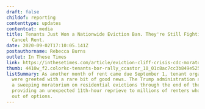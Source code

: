 ```yaml
---
draft: false
childof: reporting
contenttype: updates
contentcat: media
title: Tenants Just Won a Nationwide Eviction Ban. They're Still Fighting to
  Cancel Rent.
date: 2020-09-02T17:10:05.141Z
postauthorname: Rebecca Burns
outlet: In These Times
link: https://inthesetimes.com/article/eviction-cliff-crisis-cdc-moratorium-trump-biden-2020
thumb: 4410w_f2.colorkc-tenants-bor-rally_ccastor_10_01c8ac7cc3b849e525e370bc51344120.jpg
listSummary: As another month of rent came due September 1, tenant organizers
  were greeted with a rare bit of good news. The Trump administration announced
  a sweeping moratorium on residential evictions through the end of the year,
  providing an unexpected 11th-hour reprieve to millions of renters who had run
  out of options.
---
```

